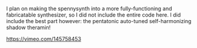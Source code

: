 I plan on making the spennysynth into a more fully-functioning and fabricatable synthesizer, so I did not include the entire code here.
I did include the best part however: the pentatonic auto-tuned self-harmonizing shadow theramin!

https://vimeo.com/145758453
